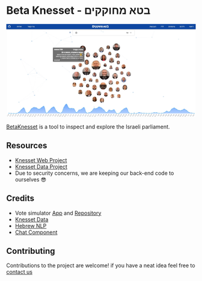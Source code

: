 # Beta Knesset - בטא מחוקקים

[![Beta Knesset Logo](/BetaKnesset.jpg)](https://www.betaknesset.com/)

[BetaKnesset](https://www.betaknesset.com) is a tool to inspect and explore the Israeli parliament.

## Resources
* [Knesset Web Project](https://github.com/SgtTepper/BetaKnessetWeb)
* [Knesset Data Project](https://github.com/SgtTepper/BetaKnessetData)
* Due to security concerns, we are keeping our back-end code to ourselves 😎

## Credits

* Vote simulator [App](https://github.com/OrLichter/BetaKnessetWeb) and [Repository](https://github.com/OrLichter/BetaKnessetWeb)
* [Knesset Data](https://main.knesset.gov.il/Activity/Info/pages/databases.aspx)
* [Hebrew NLP](https://hebrew-nlp.co.il/)
* [Chat Component](https://codepen.io/Varo/pen/gbZzgr)


## Contributing

Contributions to the project are welcome! if you have a neat idea feel free to [contact us](mailto:betaknesset@gmail.com)
